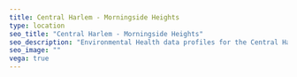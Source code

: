 ```yaml
---
title: Central Harlem - Morningside Heights
type: location
seo_title: "Central Harlem - Morningside Heights"
seo_description: "Environmental Health data profiles for the Central Harlem - Morningside Heights neighborhood of NYC."
seo_image: ""
vega: true
---
```

